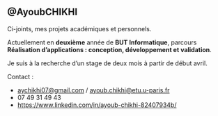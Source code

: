 ## @AyoubCHIKHI

Ci-joints, mes projets académiques et personnels.

Actuellement en **deuxième** année de **BUT Informatique**, parcours **Réalisation d’applications : conception, développement et validation**.

Je suis à la recherche d’un stage de deux mois à partir de début avril.

Contact : 
  - aychikhi07@gmail.com   /   ayoub.chikhi@etu.u-paris.fr
  - 07 49 31 49 43
  - https://www.linkedin.com/in/ayoub-chikhi-82407934b/
